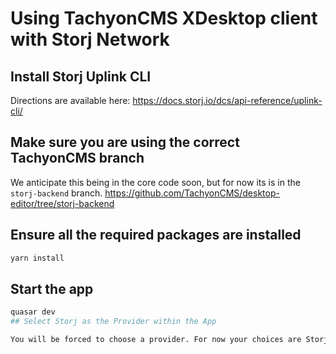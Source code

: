 # Using TachyonCMS XDesktop client with Storj Network

## Install Storj Uplink CLI

Directions are available here:
https://docs.storj.io/dcs/api-reference/uplink-cli/

## Make sure you are using the correct TachyonCMS branch

We anticipate this being in the core code soon, but for now its is in the `storj-backend` branch.
https://github.com/TachyonCMS/desktop-editor/tree/storj-backend

## Ensure all the required packages are installed

```bash
yarn install
```

## Start the app

```bash
quasar dev
## Select Storj as the Provider within the App

You will be forced to choose a provider. For now your choices are Storj or local files, choose Storj.
```
